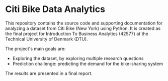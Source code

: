 # Citi Bike Data Analytics
This repository contains the source code and supporting documentation for analyzing a dataset from Citi Bike (New York) using Python. It is created as the final project for Introduction To Business Analytics (42577) at the Technical University of Denmark (DTU).

The project's main goals are:
- Exploring the dataset, by exploring multiple research questions
- Prediction challenge: predicting the demand for the bike-sharing system

The results are presented in a final report.
